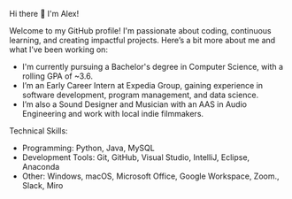 Hi there 👋 I'm Alex!

Welcome to my GitHub profile! I'm passionate about coding, continuous learning, and creating impactful projects. Here’s a bit more about me and what I’ve been working on:

  * I'm currently pursuing a Bachelor's degree in Computer Science, with a rolling GPA of ~3.6.
  * I’m an Early Career Intern at Expedia Group, gaining experience in software development, program management, and data science.
  * I’m also a Sound Designer and Musician with an AAS in Audio Engineering and work with local indie filmmakers.
    
  Technical Skills:

  * Programming: Python, Java, MySQL
  * Development Tools: Git, GitHub, Visual Studio, IntelliJ, Eclipse, Anaconda
  * Other: Windows, macOS, Microsoft Office, Google Workspace, Zoom., Slack, Miro

<!---
alexcoover/alexcoover is a ✨ special ✨ repository because its `README.md` (this file) appears on your GitHub profile.
You can click the Preview link to take a look at your changes.
--->
